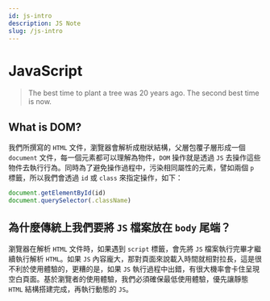 ```yaml
---
id: js-intro
description: JS Note
slug: /js-intro
---
```


# JavaScript

> The best time to plant a tree was 20 years ago. The second best time is now.

## What is DOM?

我們所撰寫的 `HTML` 文件，瀏覽器會解析成樹狀結構，父層包覆子層形成一個 `document` 文件，每一個元素都可以理解為物件，`DOM` 操作就是透過 `JS` 去操作這些物件去執行行為。同時為了避免操作過程中，污染相同屬性的元素，譬如兩個 `p` 標籤，所以我們會透過 `id` 或 `class` 來指定操作，如下：

```javascript
document.getElementById(id)
document.querySelector(.className)
```

## 為什麼傳統上我們要將 `JS` 檔案放在 `body` 尾端？

瀏覽器在解析 `HTML` 文件時，如果遇到 `script` 標籤，會先將 `JS` 檔案執行完畢才繼續執行解析 `HTML`。如果 `JS` 內容龐大，那對頁面來說載入時間就相對拉長，這是很不利於使用體驗的，更糟的是，如果 `JS` 執行過程中出錯，有很大機率會卡住呈現空白頁面。基於瀏覽者的使用體驗，我們必須確保最低使用體驗，優先讓靜態 `HTML` 結構搭建完成，再執行動態的 `JS`。
